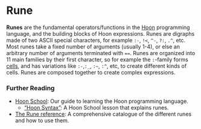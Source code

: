 # Rune

**Runes** are the fundamental operators/functions in the [Hoon](hoon) programming language, and the building blocks of Hoon expressions. Runes are digraphs made of two ASCII special characters, for example `:-`, `!<`, `^-`, `?:`, `.^`, etc. Most runes take a fixed number of arguments (usually 1-4), or else an arbitrary number of arguments terminated with `==`. Runes are organized into 11 main families by their first character, so for example the `:`-family forms [cells](cell), and has variations like `:-`,`:_`, `:~`, `:^`, etc, to create different kinds of cells. Runes are composed together to create complex expressions.

### Further Reading

- [Hoon School](../courses/hoon-school): Our guide to learning the Hoon programming language.
  - [“Hoon Syntax”](../courses/hoon-school/B-syntax#nouns): A Hoon School lesson that explains runes.
- [The Rune reference](../language/hoon/reference/rune): A comprehensive catalogue of the different runes and how to use them.
